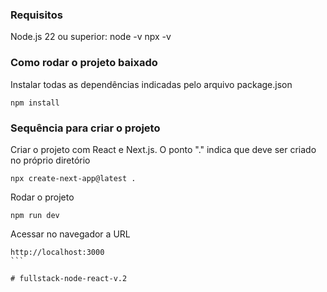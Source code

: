 ### Requisitos

Node.js 22 ou superior: node -v
npx -v

### Como rodar o projeto baixado

Instalar todas as dependências indicadas pelo arquivo package.json
```
npm install
```

### Sequência para criar o projeto

Criar o projeto com React e Next.js. O ponto "." indica que deve ser criado no próprio diretório
```
npx create-next-app@latest .
```

Rodar o projeto
```
npm run dev
```

Acessar no navegador a URL
````
http://localhost:3000
```

# fullstack-node-react-v.2

